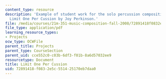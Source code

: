 ```yaml
---
content_type: resource
description: 'Example of student work for the solo percussion composition assignment:
  Limit One Per Cussion by Joy Perkinson.'
file: /media/courses/21m-351-music-composition-fall-2008/72891418f0832e5c551425170eb7daa0_perkinson_perc.pdf
file_type: application/pdf
learning_resource_types:
- Projects
ocw_type: OCWFile
parent_title: Projects
parent_type: CourseSection
parent_uid: cce552c0-c03b-6df3-f01b-8a6d57032ee9
resourcetype: Document
title: Limit One Per Cussion
uid: 72891418-f083-2e5c-5514-25170eb7daa0
---
```

